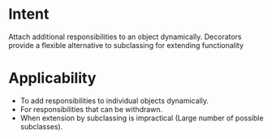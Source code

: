 # Intent

Attach additional responsibilities to an object dynamically. Decorators provide a flexible alternative
to subclassing for extending functionality

# Applicability

* To add responsibilities to individual objects dynamically.
* For responsibilities that can be withdrawn.
* When extension by subclassing is impractical (Large number of possible subclasses).

